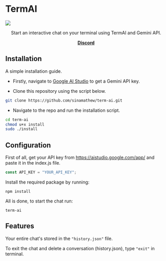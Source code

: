 # TermAI

<img src="https://ik.imagekit.io/unburn/gcc.svg">

<p align="center">Start an interactive chat on your terminal using TermAI and Gemini API.</p>

<p align="center">
    <a href="https://discord.gg/tgF2ruAv7q"><b>Discord</b></a>
</p>

## Installation
A simple installation guide.
* Firstly, navigate to [Google AI Studio](https://aistudio.google.com/app/apikey) to get a Gemini API key.

* Clone this repository using the script below.
```sh
git clone https://github.com/sinamathew/term-ai.git
```

* Navigate to the repo and run the installation script.
```sh   
cd term-ai 
chmod u+x install
sudo ./install
```

## Configuration
First of all, get your API key from https://aistudio.google.com/app/ and paste it in the index.js file.

```javascript
const API_KEY = "YOUR_API_KEY";
```

Install the required package by running:
```
npm install
```

All is done, to start the chat run:
```
term-ai 
```

## Features
Your entire chat's stored in the `"history.json"` file.

To exit the chat and delete a conversation (history.json), type `"exit"` in terminal.
